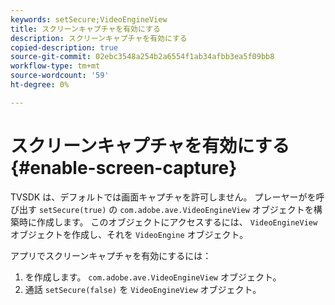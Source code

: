 ```yaml
---
keywords: setSecure;VideoEngineView
title: スクリーンキャプチャを有効にする
description: スクリーンキャプチャを有効にする
copied-description: true
source-git-commit: 02ebc3548a254b2a6554f1ab34afbb3ea5f09bb8
workflow-type: tm+mt
source-wordcount: '59'
ht-degree: 0%

---
```


# スクリーンキャプチャを有効にする{#enable-screen-capture}

TVSDK は、デフォルトでは画面キャプチャを許可しません。 プレーヤーがを呼び出す `setSecure(true)` の `com.adobe.ave.VideoEngineView` オブジェクトを構築時に作成します。 このオブジェクトにアクセスするには、 `VideoEngineView` オブジェクトを作成し、それを `VideoEngine` オブジェクト。

アプリでスクリーンキャプチャを有効にするには：

1. を作成します。 `com.adobe.ave.VideoEngineView` オブジェクト。
1. 通話 `setSecure(false)` を `VideoEngineView` オブジェクト。
